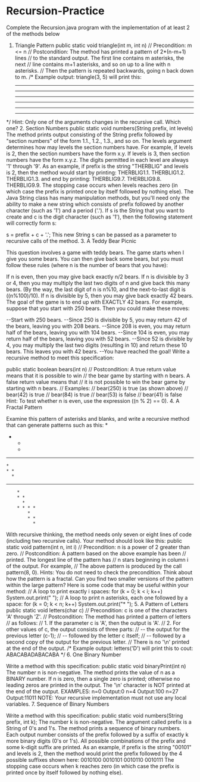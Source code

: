 # Recursion-Practice
Complete the Recursion.java program with the implementation of at least 2 of the methods below
1. Triangle Pattern
  public static void triangle(int m, int n)
  // Precondition: m <= n
  // Postcondition: The method has printed a pattern of 2*(n-m+1) lines
  // to the standard output. The first line contains m asterisks, the next 
  // line contains m+1 asterisks, and so on up to a line with n asterisks.
  // Then the pattern is repeated backwards, going n back down to m.
  /* Example output:
     triangle(3, 5) will print this:
     ***
     ****
     *****
     *****
     ****
     ***
  */
Hint: Only one of the arguments changes in the recursive call. Which one?
2. Section Numbers
  public static void numbers(String prefix, int levels)
The method prints output consisting of the String prefix followed by "section numbers" of the form 1.1., 1.2., 1.3., and so on. The levels argument determines how may levels the section numbers have. For example, if levels is 2, then the section numbers have the form x.y. If levels is 3, then section numbers have the form x.y.z. The digits permitted in each level are always '1' through '9'. As an example, if prefix is the string "THERBLIG" and levels is 2, then the method would start by printing:
THERBLIG1.1.
THERBLIG1.2.
THERBLIG1.3.
and end by printing:
THERBLIG9.7.
THERBLIG9.8.
THERBLIG9.9.
The stopping case occurs when levels reaches zero (in which case the prefix is printed once by itself followed by nothing else).
The Java String class has many manipulation methods, but you'll need only the ability to make a new string which consists of prefix followed by another character (such as '1') and a period ('.'). If s is the String that you want to create and c is the digit character (such as '1'), then the following statement will correctly form s:

  s = prefix + c + '.';
This new String s can be passed as a parameter to recursive calls of the method.
3. A Teddy Bear Picnic

This question involves a game with teddy bears. The game starts when I give you some bears. You can then give back some bears, but you must follow these rules (where n is the number of bears that you have):

If n is even, then you may give back exactly n/2 bears.
If n is divisible by 3 or 4, then you may multiply the last two digits of n and give back this many bears. (By the way, the last digit of n is n%10, and the next-to-last digit is ((n%100)/10).
If n is divisible by 5, then you may give back exactly 42 bears.
The goal of the game is to end up with EXACTLY 42 bears.
For example, suppose that you start with 250 bears. Then you could make these moves:

--Start with 250 bears.
--Since 250 is divisible by 5, you may return 42 of the bears, leaving you with 208 bears.
--Since 208 is even, you may return half of the bears, leaving you with 104 bears.
--Since 104 is even, you may return half of the bears, leaving you with 52 bears.
--Since 52 is divisible by 4, you may multiply the last two digits (resulting in 10) and return these 10 bears. This leaves you with 42 bears.
--You have reached the goal!
Write a recursive method to meet this specification:

   public static boolean bears(int n)
   // Postcondition: A true return value means that it is possible to win
   // the bear game by starting with n bears. A false return value means that
   // it is not possible to win the bear game by starting with n bears.
   // Examples:
   //   bear(250) is true (as shown above)
   //   bear(42) is true
   //   bear(84) is true
   //   bear(53) is false
   //   bear(41) is false
Hint: To test whether n is even, use the expression ((n % 2) == 0).
4. A Fractal Pattern

Examine this pattern of asterisks and blanks, and write a recursive method that can generate patterns such as this:
*
* * 
  *
* * * *
    *
    * *
      *
* * * * * * * *
        *
        * *
          *
        * * * *
            *
            * *
              *
With recursive thinking, the method needs only seven or eight lines of code (including two recursive calls). Your method should look like this:
  public static void pattern(int n, int i)
  // Precondition: n is a power of 2 greater than zero.
  // Postcondition: A pattern based on the above example has been
  // printed. The longest line of the pattern has
  // n stars beginning in column i of the output. For example,
  // The above pattern is produced by the call pattern(8, 0).
Hints: You do not need to check the precondition. Think about how the pattern is a fractal. Can you find two smaller versions of the pattern within the large pattern? Here is some code that may be useful within your method:
  // A loop to print exactly i spaces:
  for (k = 0; k < i; k++) System.out.print(" ");
  // A loop to print n asterisks, each one followed by a space:
  for (k = 0; k < n; k++) System.out.print("* ");
5. A Pattern of Letters
  public static void letters(char c)
  // Precondition: c is one of the characters 'A' through 'Z'.
  // Postcondition: The method has printed a pattern of letters
  // as follows:
  // 1. If the parameter c is 'A', then the output is 'A'.
  // 2. For other values of c, the output consists of three parts:
  //    -- the output for the previous letter (c-1);
  //    -- followed by the letter c itself;
  //    -- followed by a second copy of the output for the previous letter.
  // There is no '\n' printed at the end of the output.
  /* Example output:
     letters('D') will print this to cout:
     ABACABADABACABA
  */
6. One Binary Number

Write a method with this specification:
  public static void binaryPrint(int n)
The number n is non-negative. The method prints the value of n as a BINARY number. If n is zero, then a single zero is printed; otherwise no leading zeros are printed in the output. The '\n' character is NOT printed at the end of the output.
EXAMPLES:
  n=0  Output:0
  n=4  Output:100
  n=27 Output:11011
NOTE: Your recursive implementation must not use any local variables.
7. Sequence of Binary Numbers

Write a method with this specification:
  public static void numbers(String prefix, int k);
The number k is non-negative. The argument called prefix is a String of 0's and 1's. The method prints a sequence of binary numbers. Each output number consists of the prefix followed by a suffix of exactly k more binary digits (0's or 1's). All possible combinations of the prefix and some k-digit suffix are printed. As an example, if prefix is the string "00101" and levels is 2, then the method would print the prefix followed by the 4 possible suffixes shown here:
0010100
0010101
0010110
0010111
The stopping case occurs when k reaches zero (in which case the prefix is printed once by itself followed by nothing else).
